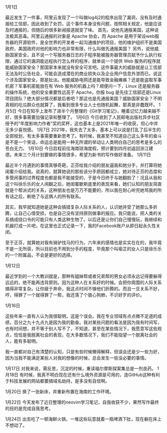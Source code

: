 1月1日

最近发生了一件事，阿里云发现了一个叫做log4j2的程序出现了漏洞，没有及时通报给工信部，因此收到了处罚，这个事件本身没有问题，按照相关规定，他是应该及时通报的，但随后的很多新闻报道就变了味。
首先，说他先通报美国，这种说法极其恶毒。阿里云通报的对象是 Apache 协会，而 Apache 是用于架设web服务器的开源软件，是全世界的开发者一起沟通维护的项目，他的维护组织不是美国政府，美国政府对他的影响力也非常有限，什么叫做先通报美国？
另外，说他威胁国家安全，且不说一个写服务器日志的子程序能被服务器管理员赋予什么执行权限，通过它的漏洞能远程执行怎么样的程序，就单说一个提供 Web 服务的程序就能威胁国家安全？那国家本来就没有安全可言吧。这件事最大的威胁就是让工信部无法及时公告社会，可能会造成潜在的商业损失以及企业用户信息外泄而已。说这个涉及国家安全，那是扯淡。他能威胁电网还是能导致金融瘫痪？还是能盗取军事机密？军事机密能放在有 Web 服务的机器上吗？顺便问一下，Linux 还是服务器的操作系统，他的安全重要性远高于 Apache，你报 bug 是先往工信部还是Linux项目团队？绝大部分情况都是后者吧？那这也是先通报美国？威胁国家安全？不明真相的吃瓜群众也就算了，我看到很多专业人士也随机起舞，那真是非蠢既坏。
1月5日
今日在知乎上发布了进半个月整理的《Git学习笔记》，睡着记忆力越来越不好，很多事需要加强记录和整理了。
1月6日
今日收到了人民邮电出版社异步社区授予的“年度影响力作者”奖的奖杯，这也基本上是2021年唯一的收获，但心中并无多少喜悦感。
1月7日
2021年，我失去了太多，基本上可以说是打乱了后半生的全部规划，有太多事需要重新思考了。有时候，我甚至不知道自己这么多年的奋斗是不是一个笑话，命运总是能用一种无所谓的举动让人类明白自己的思考是多么的苍白无力。
1月10日
今日启程前往海南琼海度假，预计要到四月初返回浙江建德。未来三个月计划要做的事情很多，希望为新书的写作做好准备。
1月11日

最近半个月遇到的事情真够奇葩，正芬给我介绍的朋友逼我和她分手，并打算将她闺蜜介绍给我。说真的，就算她说的那些该分手原因都成立，她对待正芬的态度和多管闲事的过界程度也都是我不能接受的，于是今日终于与她翻脸了！况且从我和这个叫徐乐乐的女人闹翻之后，她闺蜜歇斯底里的表现来看，她们认知的朋友简直就是个帮派式的关系，这种朋友也是万万不能要的，所以我在耐心听完她骂我的所有话之后，断绝了与这俩人的所有联系。

其实，我早就知道她是这种会搞错复杂人际关系的人，认识她并受了她那么多折腾，让自己心情受损，也是自己没有坚持原则做事的报应。我只能说，把人类的关系搞成绕口令的可能只有人类这种生物了。以后还是让你们自己慢慢玩，我继续和机器打成一片吧，在这里也正式记录一下，我的Facebook账户从即日起永久性关闭。

至于正芬，就算她对我有骑驴找马的行为，六年来的感情也是实实在在的，我毕竟不是一无所获，所以目前也不用到分手的程度，毕竟那个叫瑜芷的女人只是徐乐乐的一个附属品，不会是更好的选择。

1月12日

最近学到的一个大教训就是，那种有姐妹帮或者兄弟帮的男女必须永远记得要躲得远远的，绝不能再违背原则。因为这种人在关系好的时候。会把你周围的人际关系搞得非常复杂。让你疲于奔命，我这点时间不够他们折腾的。而且一旦关系不好，哼，得罪了一个就得罪了一帮，我还落了个狼心狗肺，不识好歹的评价。

1月16日

这些年来一直有人认为我很聪明，这是个误会。我在专业领域有点点微不足道的成绩，百分之九十九点九是因为我的勤奋。我对某些问题的看法是因为我有时间写，也有时间想，并不等于别人写不了，不知道，甚至在某些情况下，我愿意写这些观点，恰恰是我脱离社会的表现，在大多数情况下，我们不能指望一个脱离社会的人，能有多聪明。

我一直都对自己有清楚的认知，只是有些时候懒得解释，但误会还是少一些为好，因为当我不能满足某些人对我的想像的时候，总会发生一些没必要的事情。

1月17日
对我来说，需反思，沉淀的时候，重读福尔摩斯探案集总是一剂良药。
1月18日
有时候，我真不明白现在还有什么境外资源是可用的，连GitHub这种有利于科技发展的网站都要搞域名劫持，是多没有自信啊。

1月20日
换了一张新床，并重新布置在海南的工作环境。

1月22日
今天发布了近日整理的neovim学习笔记，自我收获不少，果然写作最终的目的是完成自我思考。

1月24日
出去吃了一顿海鲜火锅，一堆这些玩意就着一瓶啤酒下肚，现在躺在床上不想动了。
